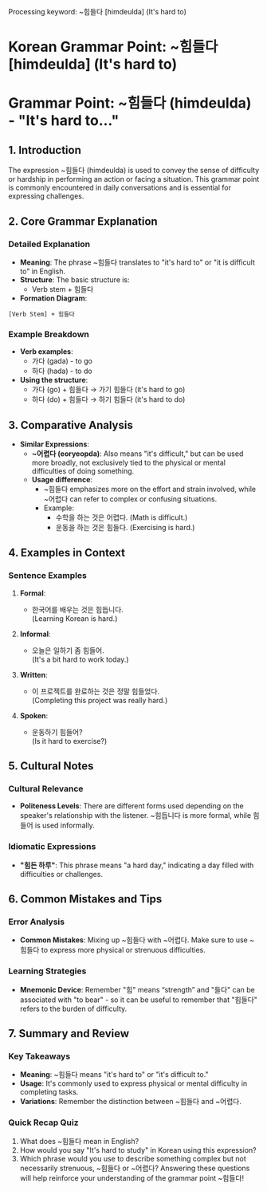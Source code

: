 Processing keyword: ~힘들다 [himdeulda] (It's hard to)
# Korean Grammar Point: ~힘들다 [himdeulda] (It's hard to)
# Grammar Point: ~힘들다 (himdeulda) - "It's hard to..."
## 1. Introduction
The expression ~힘들다 (himdeulda) is used to convey the sense of difficulty or hardship in performing an action or facing a situation. This grammar point is commonly encountered in daily conversations and is essential for expressing challenges.
## 2. Core Grammar Explanation
### Detailed Explanation
- **Meaning**: The phrase ~힘들다 translates to "it's hard to" or "it is difficult to" in English.
- **Structure**: The basic structure is:
  - Verb stem + 힘들다
- **Formation Diagram**:
  
```
[Verb Stem] + 힘들다
```
### Example Breakdown
- **Verb examples**: 
  - 가다 (gada) - to go
  - 하다 (hada) - to do
- **Using the structure**:
  - 가다 (go) + 힘들다 → 가기 힘들다 (it's hard to go)
  - 하다 (do) + 힘들다 → 하기 힘들다 (it's hard to do)
## 3. Comparative Analysis
- **Similar Expressions**:
  - **~어렵다 (eoryeopda)**: Also means "it's difficult," but can be used more broadly, not exclusively tied to the physical or mental difficulties of doing something.
  - **Usage difference**: 
    - ~힘들다 emphasizes more on the effort and strain involved, while ~어렵다 can refer to complex or confusing situations.
    - Example: 
      - 수학을 하는 것은 어렵다. (Math is difficult.)
      - 운동을 하는 것은 힘들다. (Exercising is hard.)
## 4. Examples in Context
### Sentence Examples
1. **Formal**:
   - 한국어를 배우는 것은 힘듭니다.  
   (Learning Korean is hard.)
   
2. **Informal**:
   - 오늘은 일하기 좀 힘들어.  
   (It's a bit hard to work today.)
3. **Written**:
   - 이 프로젝트를 완료하는 것은 정말 힘들었다.  
   (Completing this project was really hard.)
4. **Spoken**:
   - 운동하기 힘들어?  
   (Is it hard to exercise?)
## 5. Cultural Notes
### Cultural Relevance
- **Politeness Levels**: There are different forms used depending on the speaker's relationship with the listener. ~힘듭니다 is more formal, while 힘들어 is used informally.
  
### Idiomatic Expressions
- **"힘든 하루"**: This phrase means "a hard day," indicating a day filled with difficulties or challenges.
## 6. Common Mistakes and Tips
### Error Analysis
- **Common Mistakes**: Mixing up ~힘들다 with ~어렵다. Make sure to use ~힘들다 to express more physical or strenuous difficulties.
  
### Learning Strategies
- **Mnemonic Device**: Remember "힘" means “strength” and "들다" can be associated with "to bear" - so it can be useful to remember that "힘들다" refers to the burden of difficulty.
## 7. Summary and Review
### Key Takeaways
- **Meaning**: ~힘들다 means "it's hard to" or "it's difficult to."
- **Usage**: It's commonly used to express physical or mental difficulty in completing tasks.
- **Variations**: Remember the distinction between ~힘들다 and ~어렵다.
### Quick Recap Quiz
1. What does ~힘들다 mean in English?
2. How would you say "It's hard to study" in Korean using this expression?
3. Which phrase would you use to describe something complex but not necessarily strenuous, ~힘들다 or ~어렵다? 
Answering these questions will help reinforce your understanding of the grammar point ~힘들다!
